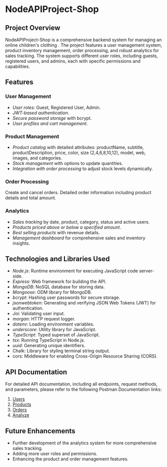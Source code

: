 # NodeAPIProject-Shop

## Project Overview

NodeAPIProject-Shop is a comprehensive backend system for managing an online children's clothing . The project features a user management system, product inventory management, order processing, and robust analytics for sales tracking. The system supports different user roles, including guests, registered users, and admins, each with specific permissions and capabilities.

## Features

### User Management

- *User roles*: Guest, Registered User, Admin.
- *JWT-based authentication*.
- *Secure password storage* with bcrypt.
- *User profiles and cart management*.

### Product Management

- *Product catalog* with detailed attributes: productName, subtitle, productDescription, price, color, size (2,4,6,8,10,12), model, web, images, and categories.
- *Stock management* with options to update quantities.
- *Integration with order processing* to adjust stock levels dynamically.

### Order Processing

Create and cancel orders. Detailed order information including product details and total amount.


### Analytics

- *Sales tracking* by date, product, category, status and active users.
- *Products priced above or below a specified amount*.
- *Best selling products* with revenue details.
- *Management dashboard* for comprehensive sales and inventory insights.


## Technologies and Libraries Used

- *Node.js*: Runtime environment for executing JavaScript code server-side.
- *Express*: Web framework for building the API.
- *MongoDB*: NoSQL database for storing data.
- *Mongoose*: ODM library for MongoDB.
- *bcrypt*: Hashing user passwords for secure storage.
- *jsonwebtoken*: Generating and verifying JSON Web Tokens (JWT) for authentication.
- *Joi*: Validating user input.
- *morgan*: HTTP request logger.
- *dotenv*: Loading environment variables.
- *underscore*: Utility library for JavaScript.
- *TypeScript*: Typed superset of JavaScript.
- *tsx*: Running TypeScript in Node.js.
- *uuid*: Generating unique identifiers.
- Chalk: Library for styling terminal string output.
- cors: Middleware for enabling Cross-Origin Resource Sharing (CORS).

## API Documentation

For detailed API documentation, including all endpoints, request methods, and parameters, please refer to the following Postman Documentation links:

1. [Users](https://documenter.getpostman.com/view/34978047/2sA3QmCu1H)
2. [Products](https://documenter.getpostman.com/view/34978047/2sA3dxCAwJ)
3. [Orders](https://documenter.getpostman.com/view/34978047/2sA3dxCAwE)
4. [Analyze](https://documenter.getpostman.com/view/34978047/2sA3dxCArr)


## Future Enhancements

- Further development of the analytics system for more comprehensive sales tracking.
- Adding more user roles and permissions.
- Enhancing the product and order management features.

